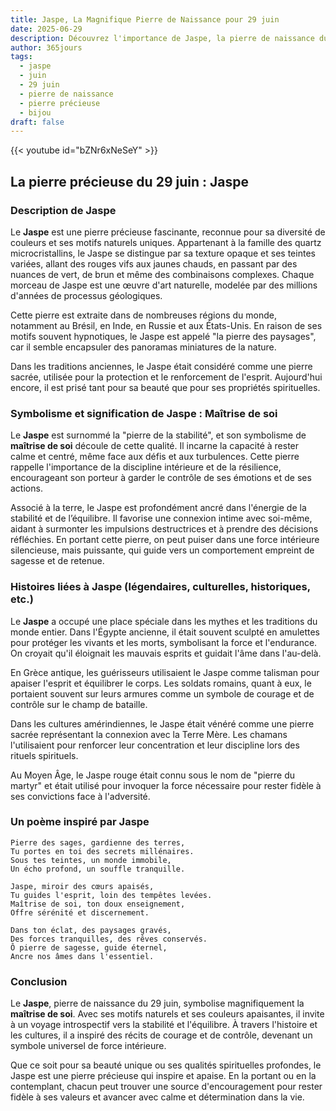 ```yaml
---
title: Jaspe, La Magnifique Pierre de Naissance pour 29 juin
date: 2025-06-29
description: Découvrez l'importance de Jaspe, la pierre de naissance du 29 juin qui symbolise Maîtrise de soi. Laissez sa beauté et sa signification illuminer votre journée.
author: 365jours
tags:
  - jaspe
  - juin
  - 29 juin
  - pierre de naissance
  - pierre précieuse
  - bijou
draft: false
---
```


{{< youtube id="bZNr6xNeSeY" >}}

## La pierre précieuse du 29 juin : Jaspe

### Description de Jaspe

Le **Jaspe** est une pierre précieuse fascinante, reconnue pour sa diversité de couleurs et ses motifs naturels uniques. Appartenant à la famille des quartz microcristallins, le Jaspe se distingue par sa texture opaque et ses teintes variées, allant des rouges vifs aux jaunes chauds, en passant par des nuances de vert, de brun et même des combinaisons complexes. Chaque morceau de Jaspe est une œuvre d'art naturelle, modelée par des millions d'années de processus géologiques.

Cette pierre est extraite dans de nombreuses régions du monde, notamment au Brésil, en Inde, en Russie et aux États-Unis. En raison de ses motifs souvent hypnotiques, le Jaspe est appelé "la pierre des paysages", car il semble encapsuler des panoramas miniatures de la nature.

Dans les traditions anciennes, le Jaspe était considéré comme une pierre sacrée, utilisée pour la protection et le renforcement de l'esprit. Aujourd'hui encore, il est prisé tant pour sa beauté que pour ses propriétés spirituelles.

### Symbolisme et signification de Jaspe : Maîtrise de soi

Le **Jaspe** est surnommé la "pierre de la stabilité", et son symbolisme de **maîtrise de soi** découle de cette qualité. Il incarne la capacité à rester calme et centré, même face aux défis et aux turbulences. Cette pierre rappelle l'importance de la discipline intérieure et de la résilience, encourageant son porteur à garder le contrôle de ses émotions et de ses actions.

Associé à la terre, le Jaspe est profondément ancré dans l'énergie de la stabilité et de l’équilibre. Il favorise une connexion intime avec soi-même, aidant à surmonter les impulsions destructrices et à prendre des décisions réfléchies. En portant cette pierre, on peut puiser dans une force intérieure silencieuse, mais puissante, qui guide vers un comportement empreint de sagesse et de retenue.

### Histoires liées à Jaspe (légendaires, culturelles, historiques, etc.)

Le **Jaspe** a occupé une place spéciale dans les mythes et les traditions du monde entier. Dans l'Égypte ancienne, il était souvent sculpté en amulettes pour protéger les vivants et les morts, symbolisant la force et l'endurance. On croyait qu'il éloignait les mauvais esprits et guidait l'âme dans l'au-delà.

En Grèce antique, les guérisseurs utilisaient le Jaspe comme talisman pour apaiser l'esprit et équilibrer le corps. Les soldats romains, quant à eux, le portaient souvent sur leurs armures comme un symbole de courage et de contrôle sur le champ de bataille.

Dans les cultures amérindiennes, le Jaspe était vénéré comme une pierre sacrée représentant la connexion avec la Terre Mère. Les chamans l'utilisaient pour renforcer leur concentration et leur discipline lors des rituels spirituels.

Au Moyen Âge, le Jaspe rouge était connu sous le nom de "pierre du martyr" et était utilisé pour invoquer la force nécessaire pour rester fidèle à ses convictions face à l'adversité.

### Un poème inspiré par Jaspe

```
Pierre des sages, gardienne des terres,  
Tu portes en toi des secrets millénaires.  
Sous tes teintes, un monde immobile,  
Un écho profond, un souffle tranquille.  

Jaspe, miroir des cœurs apaisés,  
Tu guides l'esprit, loin des tempêtes levées.  
Maîtrise de soi, ton doux enseignement,  
Offre sérénité et discernement.  

Dans ton éclat, des paysages gravés,  
Des forces tranquilles, des rêves conservés.  
Ô pierre de sagesse, guide éternel,  
Ancre nos âmes dans l'essentiel.  
```

### Conclusion

Le **Jaspe**, pierre de naissance du 29 juin, symbolise magnifiquement la **maîtrise de soi**. Avec ses motifs naturels et ses couleurs apaisantes, il invite à un voyage introspectif vers la stabilité et l'équilibre. À travers l'histoire et les cultures, il a inspiré des récits de courage et de contrôle, devenant un symbole universel de force intérieure.

Que ce soit pour sa beauté unique ou ses qualités spirituelles profondes, le Jaspe est une pierre précieuse qui inspire et apaise. En la portant ou en la contemplant, chacun peut trouver une source d'encouragement pour rester fidèle à ses valeurs et avancer avec calme et détermination dans la vie.